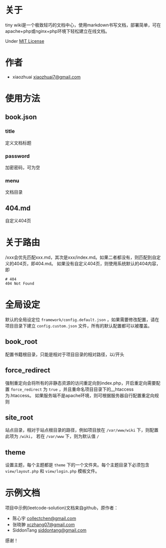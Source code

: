 # 关于

tiny wiki是一个极致轻巧的文档中心，使用markdown书写文档，部署简单，可在apache+php或nginx+php环境下轻松建立在线文档。

Under [MIT License](LICENSE.md)

# 作者
+ xiaozhuai [xiaozhuai7@gmail.com](xiaozhuai7@gmail.com)

# 使用方法

## book.json

### title
定义文档标题

### password
加密密码，可为空

### menu
文档目录

## 404.md
自定义404页

# 关于路由
/xxx会优先匹配xxx.md，其次是xxx/index.md。如果二者都没有，则匹配到自定义的404页，即404.md。
如果没有自定义404页，则使用系统默认的404内容，即
```
# 404
404 Not Found
```

# 全局设定
默认的全局设定位 `framework/config.default.json` ，如果需要修改配置，请在项目目录下建立 `config.custom.json` 文件，所有的默认配置都可以被覆盖。

## book_root
配置书籍根目录，只能是相对于项目目录的相对路径，以/开头

## force_redirect
强制重定向会将所有的非静态资源的访问重定向到index.php，开启重定向需要配置 `force_redirect` 为 `true` ，并且重命名项目目录下的__htaccess为.htaccess。
如果服务端不是apache环境，则可根据服务器自行配置重定向规则

## site_root
站点目录，相对于站点根目录的路径，例如项目放在 `/var/www/wiki` 下，则配置此项为 `/wiki`，
若在 `/var/www` 下，则为默认值 `/`

## theme
设置主题，每个主题都是 `theme` 下的一个文件夹。每个主题目录下必须包含 `view/layout.php` 和 `view/login.php` 模板文件。

# 示例文档
项目中示例(leetcode-solution)文档来自github，原作者：

+ 陈心宇 [collectchen@gmail.com](collectchen@gmail.com)
+ 张晓翀 [xczhang07@gmail.com](xczhang07@gmail.com)
+ SiddonTang [siddontang@gmail.com](siddontang@gmail.com)

感谢！